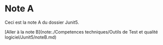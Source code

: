 # Note A

Ceci est la note A du dossier Junit5.

[Aller à la note B](note:./Competences techniques/Outils de Test  et qualité logiciel/Junit5/noteB.md)
